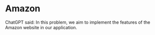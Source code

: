 # Amazon
ChatGPT said: In this problem, we aim to implement the features of the Amazon website in our application.
